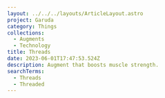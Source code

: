 ```yaml
---
layout: ../../../layouts/ArticleLayout.astro
project: Garuda
category: Things
collections:
  - Augments
  - Technology
title: Threads
date: 2023-06-01T17:47:53.524Z
description: Augment that boosts muscle strength.
searchTerms:
  - Threads
  - Threaded
---
```

